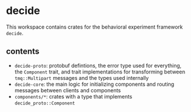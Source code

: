 # decide

This workspace contains crates for the behavioral experiment framework `decide`.

## contents
- `decide-proto`: protobuf defintions, the error type used for everything, the `Component` trait, and trait implementations for transforming between `tmq::Multipart` messages and the types used internally
- `decide-core`: the main logic for initializing components and routing messages between clients and components
- `components/*`: crates with a type that implements `decide_proto::Component`
